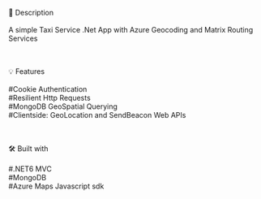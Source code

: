 📝 Description<br><br>
A simple Taxi Service .Net App with Azure Geocoding and Matrix Routing Services <br><br><br>


💡 Features<br><br>
#Cookie Authentication <br>
#Resilient Http Requests <br>
#MongoDB GeoSpatial Querying <br>
#Clientside: GeoLocation and SendBeacon Web APIs <br><br><br>


🛠️ Built with <br><br>
#.NET6 MVC <br>
#MongoDB<br>
#Azure Maps Javascript sdk<br>
